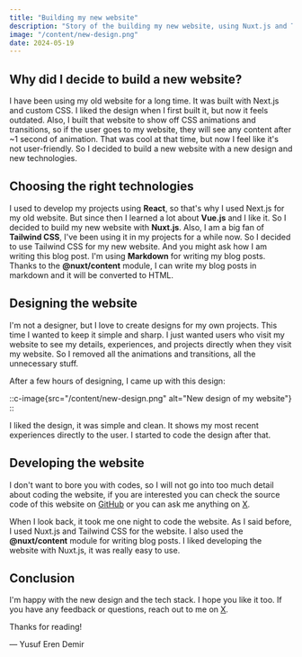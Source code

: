 ```yaml
---
title: "Building my new website"
description: "Story of the building my new website, using Nuxt.js and Tailwind CSS."
image: "/content/new-design.png"
date: 2024-05-19
---
```


## Why did I decide to build a new website?

I have been using my old website for a long time. It was built with Next.js and custom CSS. I liked the design when I first built it, but now it feels outdated. Also, I built that website to show off CSS animations and transitions, so if the user goes to my website, they will see any content after ~1 second of animation. That was cool at that time, but now I feel like it's not user-friendly. So I decided to build a new website with a new design and new technologies.

## Choosing the right technologies

I used to develop my projects using **React**, so that's why I used Next.js for my old website. But since then I learned a lot about **Vue.js** and I like it. So I decided to build my new website with **Nuxt.js**. Also, I am a big fan of **Tailwind CSS**, I've been using it in my projects for a while now. So I decided to use Tailwind CSS for my new website. And you might ask how I am writing this blog post. I'm using **Markdown** for writing my blog posts. Thanks to the **@nuxt/content** module, I can write my blog posts in markdown and it will be converted to HTML.

## Designing the website

I'm not a designer, but I love to create designs for my own projects. This time I wanted to keep it simple and sharp. I just wanted users who visit my website to see my details, experiences, and projects directly when they visit my website. So I removed all the animations and transitions, all the unnecessary stuff.

After a few hours of designing, I came up with this design:

::c-image{src="/content/new-design.png" alt="New design of my website"}
::

I liked the design, it was simple and clean. It shows my most recent experiences directly to the user. I started to code the design after that.

## Developing the website

I don't want to bore you with codes, so I will not go into too much detail about coding the website, if you are interested you can check the source code of this website on [GitHub](https://github.com/woxedev/woxedev) or you can ask me anything on [X](https://twitter.com/woxedev).

When I look back, it took me one night to code the website. As I said before, I used Nuxt.js and Tailwind CSS for the website. I also used the **@nuxt/content** module for writing blog posts. I liked developing the website with Nuxt.js, it was really easy to use.

## Conclusion

I'm happy with the new design and the tech stack. I hope you like it too. If you have any feedback or questions, reach out to me on [X](https://twitter.com/woxedev).

Thanks for reading!

— Yusuf Eren Demir
